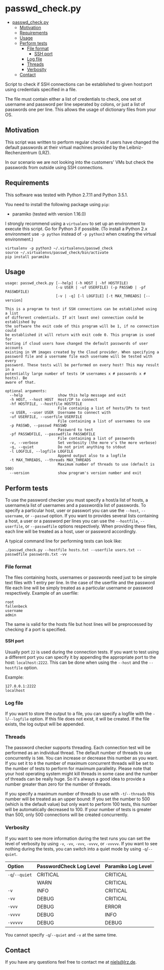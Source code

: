 # passwd_check.py

<!-- TOC depthFrom:1 depthTo:6 withLinks:1 updateOnSave:1 orderedList:0 -->

- [passwd_check.py](#passwdcheckpy)
	- [Motivation](#motivation)
	- [Requirements](#requirements)
	- [Usage](#usage)
	- [Perform tests](#perform-tests)
		- [File format](#file-format)
			- [SSH port](#ssh-port)
		- [Log file](#log-file)
		- [Threads](#threads)
		- [Verbosity](#verbosity)
	- [Contact](#contact)

<!-- /TOC -->

Script to check if SSH connections can be established to given host:port using credentials specified in a file.

The file must contain either a list of credentials to check, one set ot username and password per line seperated by colons, or just a list of passwords one per line. This allows the usage of dictionary files from your OS.

## Motivation
This script was written to perform regular checks if users have changed the default passwords at their virtual machines provided by the Leibniz-Rechenzentrum (LRZ).

In our scenario we are not looking into the customers' VMs but check the passwords from outside using SSH connections.

## Requirements
This software was tested with Python 2.7.11 and Python 3.5.1.

You need to install the following package using `pip`:

* paramiko (tested with version 1.16.0)

I strongly recommend using a `virtualenv` to set up an environment to execute this script. Go for Python 3 if possible. (To install a Python 2.x environment use ```-p python``` instead of ```-p python3``` when creating the virtual environment.)

```
virtualenv -p python3 ~/.virtualenvs/passwd_check
source ~/.virtualenvs/passwd_check/bin/activate
pip install paramiko
```

## Usage
```
usage: passwd_check.py [--help] (-h HOST | -hf HOSTFILE)
                       (-u USER | -uf USERFILE) (-p PASSWD | -pf PASSWDFILE)
                       [-v | -q] [-l LOGFILE] [-t MAX_THREADS] [--version]

This is a program to test if SSH connections can be established using a list
of different credentials. If a(t least one) connection could be established by
the software the exit code of this program will be 1, if no connection could
be established it will return with exit code 0. This program is used for
testing if cloud users have changed the default passwords of user accounts
existing in VM images created by the Cloud provider. When specifying a
password file and a username file each username will be tested with every
password. These tests will be performed on every host! This may result in a
potentially large number of tests (# usernames x # passwords x # hosts). Be
aware of that.

optional arguments:
  --help                show this help message and exit
  -h HOST, --host HOST  Host/IP to connect
  -hf HOSTFILE, --hostfile HOSTFILE
                        File containig a list of hosts/IPs to test
  -u USER, --user USER  Username to connect with
  -uf USERFILE, --userfile USERFILE
                        File containing a list of usernames to use
  -p PASSWD, --passwd PASSWD
                        Password to test
  -pf PASSWDFILE, --passwdfile PASSWDFILE
                        File containing a list of passwords
  -v, --verbose         Set verbosity (the more v's the more verbose)
  -q, --quiet           Do not print anything to stdout
  -l LOGFILE, --logfile LOGFILE
                        Append output also to a logfile
  -t MAX_THREADS, --threads MAX_THREADS
                        Maximum number of threads to use (default is 500)
  --version             show program's version number and exit
```

## Perform tests
To use the password checker you must specify a host/a list of hosts, a username/a list of usernames and a password/a list of passwords. To specify a particular host, user or passwort you can use the ```--host```, ```--username```, or ```--passwd``` option. If you want to provides several lists containing a host, a user or a password per lines you can use the ```--hostfile```, ```--userfile```, or ```--passwdfile``` options respectively. When providing these files, each line will be treated as a host, user or password accordingly.

A typical command line for performing tests can look like:

```
./passwd_check.py --hostfile hosts.txt --userfile users.txt --passwdfile passwords.txt -vv
```


### File format
The files containing hosts, usernames or passwords need just to be simple text files with 1 entry per line. In the case of the userfile and the password file each line will be simply treated as a particular username or password respectively. Example of an userfile:

```
root
fallenbeck
username
admin
```

The same is valid for the hosts file but host lines will be preprocessed by checking if a port is specified.

#### SSH port
Usually port ```22``` is used during the connection tests. If you want to test using a different port you can specify it by appending the appropriate port to the host: ```localhost:2222```. This can be done when using the ```--host``` and the ```--hostfile``` option.

Example:

```
127.0.0.1:2222
localhost
```

### Log file
If you want to store the output to a file, you can specify a logfile with the ```-l```/```--logfile``` option. If this file does not exist, it will be created. If the file exists, the log output will be appended.


### Threads
The password checker supports threading. Each connection test will be performed as an individual thread. The default number of threads to use concurrently is ```500```. You can increase or decrease this number as you want. If you set it to ```0``` the number of maximum concurrent threads will be set to the number of tests to perform for maximum parallelity. Please note that your host operating system might kill threads in some case and the number of threads can be really huge. So it's always a good idea to provide a number greater than zero for the number of threads.

If you specify a maximum number of threads to use with ```-t```/```--threads``` this number will be treated as an upper bound: If you set the number to 500 (which is the default value) but only want to perform 100 tests, this number will be automatically decreased to 100. If your number of tests is greater than 500, only 500 connections will be created concurrently.


### Verbosity
If you want to see more information during the test runs you can set the level of verbosity by using ```-v```, ```-vv```, ```-vvv```, ```-vvvv```, or ```-vvvvv```. If you want to see nothing during the tests, you can switch into a quiet mode by using ```-q```/```--quiet```.

| **Option**             | **PasswordCheck Log Level**  | **Paramiko Log Level** |
| :--------------------- | :--------------------------- | :--------------------- |
| ```-q```/```--quiet``` | CRITICAL                     | CRITICAL |
|                        | WARN                         | CRITICAL |
| ```-v```               | INFO                         | CRITICAL |
| ```-vv```              | DEBUG                        | CRITICAL |
| ```-vvv```             | DEBUG                        | ERROR    |
| ```-vvvv```            | DEBUG                        | INFO     |
| ```-vvvvv```           | DEBUG                        | DEBUG    |

You cannot specify ```-q```/```--quiet``` and ```-v``` at the same time.

## Contact
If you have any questions feel free to contact me at <niels@lrz.de>.
